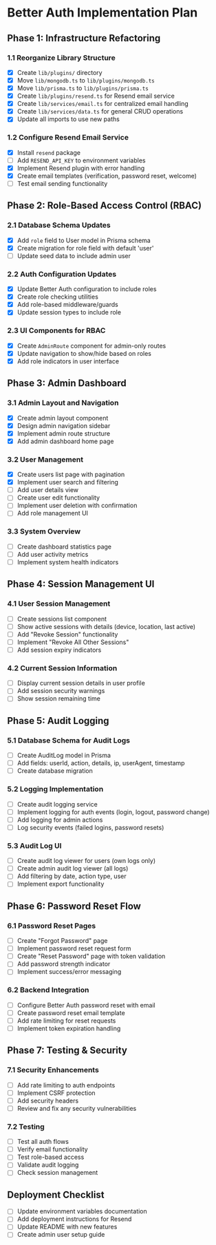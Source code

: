# Better Auth Implementation Plan

## Phase 1: Infrastructure Refactoring

### 1.1 Reorganize Library Structure
- [x] Create `lib/plugins/` directory
- [x] Move `lib/mongodb.ts` to `lib/plugins/mongodb.ts`
- [x] Move `lib/prisma.ts` to `lib/plugins/prisma.ts`
- [x] Create `lib/plugins/resend.ts` for Resend email service
- [x] Create `lib/services/email.ts` for centralized email handling
- [x] Create `lib/services/data.ts` for general CRUD operations
- [x] Update all imports to use new paths

### 1.2 Configure Resend Email Service
- [x] Install `resend` package
- [ ] Add `RESEND_API_KEY` to environment variables
- [x] Implement Resend plugin with error handling
- [x] Create email templates (verification, password reset, welcome)
- [ ] Test email sending functionality

## Phase 2: Role-Based Access Control (RBAC)

### 2.1 Database Schema Updates
- [x] Add `role` field to User model in Prisma schema
- [x] Create migration for role field with default 'user'
- [ ] Update seed data to include admin user

### 2.2 Auth Configuration Updates
- [x] Update Better Auth configuration to include roles
- [x] Create role checking utilities
- [x] Add role-based middleware/guards
- [x] Update session types to include role

### 2.3 UI Components for RBAC
- [x] Create `AdminRoute` component for admin-only routes
- [x] Update navigation to show/hide based on roles
- [x] Add role indicators in user interface

## Phase 3: Admin Dashboard

### 3.1 Admin Layout and Navigation
- [x] Create admin layout component
- [x] Design admin navigation sidebar
- [x] Implement admin route structure
- [x] Add admin dashboard home page

### 3.2 User Management
- [x] Create users list page with pagination
- [x] Implement user search and filtering
- [ ] Add user details view
- [ ] Create user edit functionality
- [ ] Implement user deletion with confirmation
- [ ] Add role management UI

### 3.3 System Overview
- [ ] Create dashboard statistics page
- [ ] Add user activity metrics
- [ ] Implement system health indicators

## Phase 4: Session Management UI

### 4.1 User Session Management
- [ ] Create sessions list component
- [ ] Show active sessions with details (device, location, last active)
- [ ] Add "Revoke Session" functionality
- [ ] Implement "Revoke All Other Sessions"
- [ ] Add session expiry indicators

### 4.2 Current Session Information
- [ ] Display current session details in user profile
- [ ] Add session security warnings
- [ ] Show session remaining time

## Phase 5: Audit Logging

### 5.1 Database Schema for Audit Logs
- [ ] Create AuditLog model in Prisma
- [ ] Add fields: userId, action, details, ip, userAgent, timestamp
- [ ] Create database migration

### 5.2 Logging Implementation
- [ ] Create audit logging service
- [ ] Implement logging for auth events (login, logout, password change)
- [ ] Add logging for admin actions
- [ ] Log security events (failed logins, password resets)

### 5.3 Audit Log UI
- [ ] Create audit log viewer for users (own logs only)
- [ ] Create admin audit log viewer (all logs)
- [ ] Add filtering by date, action type, user
- [ ] Implement export functionality

## Phase 6: Password Reset Flow

### 6.1 Password Reset Pages
- [ ] Create "Forgot Password" page
- [ ] Implement password reset request form
- [ ] Create "Reset Password" page with token validation
- [ ] Add password strength indicator
- [ ] Implement success/error messaging

### 6.2 Backend Integration
- [ ] Configure Better Auth password reset with email
- [ ] Create password reset email template
- [ ] Add rate limiting for reset requests
- [ ] Implement token expiration handling

## Phase 7: Testing & Security

### 7.1 Security Enhancements
- [ ] Add rate limiting to auth endpoints
- [ ] Implement CSRF protection
- [ ] Add security headers
- [ ] Review and fix any security vulnerabilities

### 7.2 Testing
- [ ] Test all auth flows
- [ ] Verify email functionality
- [ ] Test role-based access
- [ ] Validate audit logging
- [ ] Check session management

## Deployment Checklist
- [ ] Update environment variables documentation
- [ ] Add deployment instructions for Resend
- [ ] Update README with new features
- [ ] Create admin user setup guide